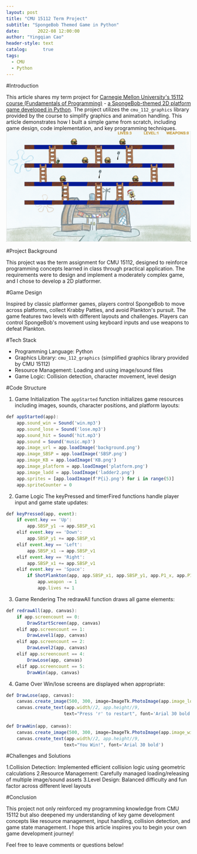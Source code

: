 ```yaml
---
layout: post
title: "CMU 15112 Term Project"
subtitle: "SpongeBob Themed Game in Python"
date:       2022-08 12:00:00
author: "Yingqian Cao"
header-style: text
catalog:      true
tags:
  - CMU
  - Python
---
```


#Introduction

This article shares my term project for [Carnegie Mellon University's 15112 course (Fundamentals of Programming)](https://www.cs.cmu.edu/~112/syllabus.html) - [a SpongeBob-themed 2D platform game developed in Python](https://www.bilibili.com/video/BV1HG4y1V755/?spm_id_from=333.1387.homepage.video_card.click&vd_source=1502ea6f8fd7ecde5aff19ec5001af2d). The project utilizes the `cmu_112_graphics` library provided by the course to simplify graphics and animation handling. This article demonstrates how I built a simple game from scratch, including game design, code implementation, and key programming techniques.
![](/img/TP-img.png)


#Project Background

This project was the term assignment for CMU 15112, designed to reinforce programming concepts learned in class through practical application. The requirements were to design and implement a moderately complex game, and I chose to develop a 2D platformer.


#Game Design

Inspired by classic platformer games, players control SpongeBob to move across platforms, collect Krabby Patties, and avoid Plankton's pursuit. The game features two levels with different layouts and challenges. Players can control SpongeBob's movement using keyboard inputs and use weapons to defeat Plankton.



#Tech Stack

* Programming Language: Python
* Graphics Library: `cmu_112_graphics` (simplified graphics library provided by CMU 15112)
* Resource Management: Loading and using image/sound files
* Game Logic: Collision detection, character movement, level design



#Code Structure

1. Game Initialization
The `appStarted` function initializes game resources including images, sounds, character positions, and platform layouts:
```ts
def appStarted(app):
    app.sound_win = Sound('win.mp3')
    app.sound_lose = Sound('lose.mp3')
    app.sound_hit = Sound('hit.mp3')
    app.sound = Sound('music.mp3')
    app.image_url = app.loadImage('background.png')
    app.image_SBSP = app.loadImage('SBSP.png')
    app.image_KB = app.loadImage('KB.png')
    app.image_platform = app.loadImage('platform.png')
    app.image_ladd = app.loadImage('ladder2.png')
    app.sprites = [app.loadImage(f'P{i}.png') for i in range(5)]
    app.spriteCounter = 0
```

2. Game Logic
The keyPressed and timerFired functions handle player input and game state updates:
```ts
def keyPressed(app, event):
    if event.key == 'Up':
        app.SBSP_y1 -= app.SBSP_v1
    elif event.key == 'Down':
        app.SBSP_y1 += app.SBSP_v1
    elif event.key == 'Left':
        app.SBSP_x1 -= app.SBSP_v1
    elif event.key == 'Right':
        app.SBSP_x1 += app.SBSP_v1
    elif event.key == 'Space':
        if ShotPlankton(app, app.SBSP_x1, app.SBSP_y1, app.P1_x, app.P1_y):
            app.weapon -= 1
            app.lives += 1
```

3. Game Rendering
The redrawAll function draws all game elements:
```ts
def redrawAll(app, canvas):
    if app.screencount == 0:
        DrawStartScreen(app, canvas)
    elif app.screencount == 1:
        DrawLevel1(app, canvas)
    elif app.screencount == 2:
        DrawLevel2(app, canvas)
    elif app.screencount == 4:
        DrawLose(app, canvas)
    elif app.screencount == 5:
        DrawWin(app, canvas)
```

4. Game Over
Win/lose screens are displayed when appropriate:
```ts
def DrawLose(app, canvas):
    canvas.create_image(500, 300, image=ImageTk.PhotoImage(app.image_lose2))
    canvas.create_text(app.width//2, app.height//9, 
                      text="Press 'r' to restart", font='Arial 30 bold')

def DrawWin(app, canvas):
    canvas.create_image(500, 300, image=ImageTk.PhotoImage(app.image_win2))
    canvas.create_text(app.width//2, app.height//9, 
                      text="You Win!", font='Arial 30 bold')
```



#Challenges and Solutions

1.Collision Detection: Implemented efficient collision logic using geometric calculations
2.Resource Management: Carefully managed loading/releasing of multiple image/sound assets
3.Level Design: Balanced difficulty and fun factor across different level layouts

#Conclusion

This project not only reinforced my programming knowledge from CMU 15112 but also deepened my understanding of key game development concepts like resource management, input handling, collision detection, and game state management. I hope this article inspires you to begin your own game development journey!

Feel free to leave comments or questions below!

